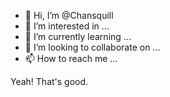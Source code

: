 - 👋 Hi, I’m @Chansquill
- 👀 I’m interested in ...
- 🌱 I’m currently learning ...
- 💞️ I’m looking to collaborate on ...
- 📫 How to reach me ...

<!---
Chansquill/Chansquill is a ✨ special ✨ repository because its `README.md` (this file) appears on your GitHub profile.
You can click the Preview link to take a look at your changes.
--->
Yeah! That's good.
